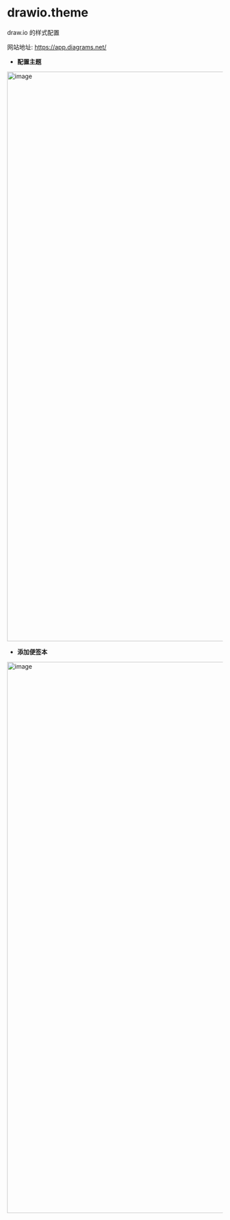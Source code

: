 # drawio.theme
draw.io 的样式配置

网站地址: https://app.diagrams.net/

- **配置主题**

<img width="1329" alt="image" src="https://github.com/MrGaoGang/drawio.theme/assets/26522968/c36c6322-ccc8-4480-a64a-40bc79d5d204">


- **添加便签本**

<img width="1286" alt="image" src="https://github.com/MrGaoGang/drawio.theme/assets/26522968/ca838a8e-0e0b-4725-91fb-e548ebd8de9f">

